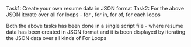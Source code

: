 Task1: Create your own resume data in JSON format 
Task2: For the above JSON iterate over all for loops - for , for in, for of, for each loops

Both the above tasks has been done in a single script file - where resume data has been created in JSON format and it is been displayed by iterating the JSON data over all kinds of For Loops
